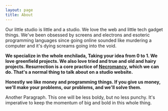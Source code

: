 ```yaml
---
layout: page
title: About
---
```


Our little studio is little and a studio. We love the web and little tech gadget things. We've been obsessed by screens and electrons and esoteric programming languages since going online sounded like murdering a computer and it's dying screams going into the void.

**We specialize in the whole enchilada, Taking your idea from 0 to 1. We love greenfield projects. We also love tried and true and old and hairy projects. Resurrection is a core practice of [Necromancy](kow.fm), which we can do. That's a normal thing to talk about on a studio website.**

**Honestly we like money and programming things. If you give us money, we'll make your problems, our problems, and we'll solve them.**

Another Paragraph. This one will be less boldy, but no less punchy. It's imperative to keep the momentum of big and bold in this whole thing.
